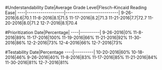 #Understandability
Date|Average Grade Level|Flesch-Kincaid Reading Ease|
----|-------------------|---------------------------|
9-26-2016|6.6|70.1
11-8-2016|8.1|71.5
11-17-2016|8.2|71.3
11-21-2016|7.7|72.7
11-20-2016|8.0|71.2
12-7-2016|8.1|70.4

#Prioritization
Date|Percentage|
----|----------|
9-26-2016|0%
11-8-2016|89%
11-17-2016|100%
11-19-2016|66%
11-21-2016|92%
11-30-2016|86%
12-2-2016|73%
12-4-2016|66%
12-7-2016|73%

#Testability
Date|Percentage
----|----------|
10-20-2016|60%
10-18-2016|46%
9-26-2016|40%
11-8-2016|83%
11-17-2016|85%
11-21-2016|84%
11-30-2016|81%
12-7-2016|81%

